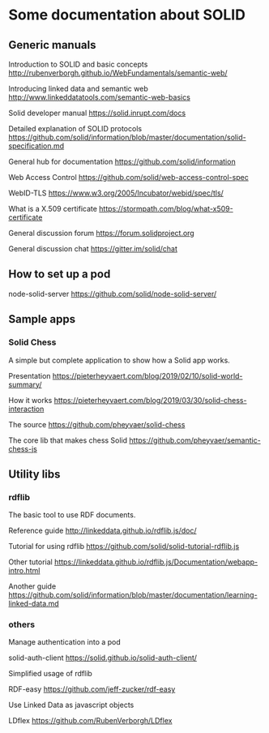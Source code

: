 # Some documentation about SOLID

## Generic manuals

Introduction to SOLID and basic concepts <http://rubenverborgh.github.io/WebFundamentals/semantic-web/>

Introducing linked data and semantic web <http://www.linkeddatatools.com/semantic-web-basics>

Solid developer manual <https://solid.inrupt.com/docs>

Detailed explanation of SOLID protocols <https://github.com/solid/information/blob/master/documentation/solid-specification.md>

General hub for documentation <https://github.com/solid/information>

Web Access Control <https://github.com/solid/web-access-control-spec>

WebID-TLS <https://www.w3.org/2005/Incubator/webid/spec/tls/>

What is a X.509 certificate <https://stormpath.com/blog/what-x509-certificate>

General discussion forum <https://forum.solidproject.org>

General discussion chat <https://gitter.im/solid/chat>


## How to set up a pod

node-solid-server <https://github.com/solid/node-solid-server/>


## Sample apps

### Solid Chess

A simple but complete application to show how a Solid app works.

Presentation <https://pieterheyvaert.com/blog/2019/02/10/solid-world-summary/>

How it works <https://pieterheyvaert.com/blog/2019/03/30/solid-chess-interaction>

The source <https://github.com/pheyvaer/solid-chess>

The core lib that makes chess Solid <https://github.com/pheyvaer/semantic-chess-js>


## Utility libs

### rdflib

The basic tool to use RDF documents.

Reference guide <http://linkeddata.github.io/rdflib.js/doc/>

Tutorial for using rdflib <https://github.com/solid/solid-tutorial-rdflib.js>

Other tutorial <https://linkeddata.github.io/rdflib.js/Documentation/webapp-intro.html>

Another guide <https://github.com/solid/information/blob/master/documentation/learning-linked-data.md>

### others

Manage authentication into a pod

solid-auth-client <https://solid.github.io/solid-auth-client/>

Simplified usage of rdflib

RDF-easy <https://github.com/jeff-zucker/rdf-easy>

Use Linked Data as javascript objects

LDflex <https://github.com/RubenVerborgh/LDflex>

